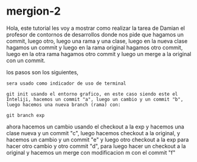 # mergion-2

Hola, este tutorial les voy a mostrar como realizar la tarea de Damian el profesor de contornos de desarrollos donde nos pide que hagamos un commit, 
luego otro, luego una rama y una clase, luego en la nueva clase hagamos un commit y luego en la rama original hagamos otro commit, luego en la otra rama 
hagamos otro commit y luego un merge a la original con un commit.

los pasos son los siguientes,

    sera usado como indicador de uso de terminal

    git init usando el entorno grafico, en este caso siendo este el Inteliji, hacemos un commit "a", luego un cambio y un commit "b", 
    luego hacemos una nueva branch (rama) con:

    git branch exp

ahora hacemos un cambio usando el checkout a la exp y hacemos una clase nueva y un commit "c", luego hacemos checkout a la original, y
hacemos un cambio y un commit "e" y luego otro checkout a la exp para hacer otro cambio y otro commit "d", para luego hacer un checkout a la 
original y hacemos un merge con modificacion m con el commit "f"
